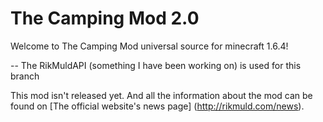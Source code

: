 The Camping Mod 2.0
===================

Welcome to The Camping Mod universal source for minecraft 1.6.4!

-- The RikMuldAPI (something I have been working on) is used for this branch

This mod isn't released yet. And all the information about the mod can be found on [The official website's news page] (http://rikmuld.com/news).
